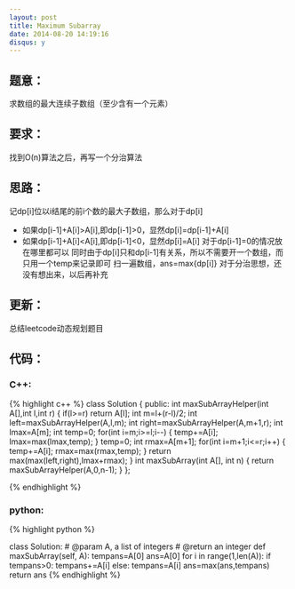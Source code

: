 ```yaml
---
layout: post
title: Maximum Subarray
date: 2014-08-20 14:19:16
disqus: y
---
```


## 题意：
求数组的最大连续子数组（至少含有一个元素）

## 要求：
找到O(n)算法之后，再写一个分治算法

## 思路：
记dp[i]位以i结尾的前i个数的最大子数组，那么对于dp[i]
- 如果dp[i-1]+A[i]>A[i],即dp[i-1]>0，显然dp[i]=dp[i-1]+A[i]
- 如果dp[i-1]+A[i]<A[i],即dp[i-1]<0，显然dp[i]=A[i]
对于dp[i-1]=0的情况放在哪里都可以
同时由于dp[i]只和dp[i-1]有关系，所以不需要开一个数组，而只用一个temp来记录即可
扫一遍数组，ans=max{dp[i]}
对于分治思想，还没有想出来，以后再补充

## 更新：
总结leetcode动态规划题目

## 代码：

### C++:

{% highlight c++ %}
class Solution {
public:
    int maxSubArrayHelper(int A[],int l,int r)
    {
        if(l>=r)
            return A[l];
        int m=l+(r-l)/2;
        int left=maxSubArrayHelper(A,l,m);
        int right=maxSubArrayHelper(A,m+1,r);
        int lmax=A[m];
        int temp=0;
        for(int i=m;i>=l;i--)
        {
            temp+=A[i];
            lmax=max(lmax,temp);
        }
        temp=0;
        int rmax=A[m+1];
        for(int i=m+1;i<=r;i++)
        {
            temp+=A[i];
            rmax=max(rmax,temp);
        }
        return max(max(left,right),lmax+rmax);
    }
    int maxSubArray(int A[], int n) {
        return maxSubArrayHelper(A,0,n-1);
    }
};


 {% endhighlight %}
### python:

{% highlight python %}

class Solution:
    # @param A, a list of integers
    # @return an integer
    def maxSubArray(self, A):
        tempans=A[0]
        ans=A[0]
        for i in range(1,len(A)):
            if tempans>0:
                tempans+=A[i]
            else:
                tempans=A[i]
            ans=max(ans,tempans)
        return ans
 {% endhighlight %}
